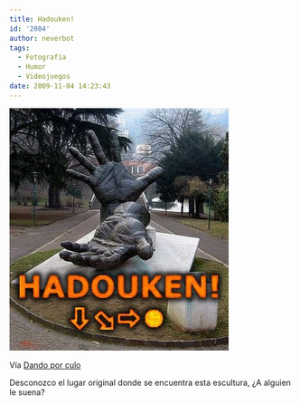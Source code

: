 ```yaml
---
title: Hadouken!
id: '2004'
author: neverbot
tags:
  - Fotografía
  - Humor
  - Videojuegos
date: 2009-11-04 14:23:43
---
```


![200911041422.jpg](./hadouken/200911041422.jpg)

Vía [Dando por culo](http://dandoporculo.com/post/190414782)

Desconozco el lugar original donde se encuentra esta escultura, ¿A alguien le suena?
